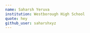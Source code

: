 ```yaml
---
name: Saharsh Yeruva
institution: Westborough High School
quote: hey
github_user: saharshxyz
---
```

